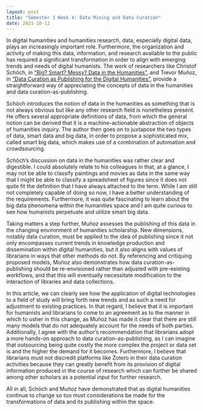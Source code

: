 ```yaml
---
layout: post
title: "Semester 1 Week 4: Data Mining and Data Curation"
date: 2021-10-12
---
```

<style>
div{
  text-align: justify;
  text-justify: inter-word;
}
</style>

In digital humanities and humanities research, data, especially digital data, plays an increasingly important role. Furthermore, the organization and activity of making this data, information, and research available to the public has required a significant transformation in order to align with emerging trends and needs of digital humanists. The work of researchers like Christof Schöch, in [“Big? Smart? Messy? Data in the Humanities”][Schoch ref], and Trevor Muñoz, in [“Data Curation as Publishing for the Digital Humanities”][Munoz ref], provide a straightforward way of appreciating the concepts of data in the humanities and data curation-as-publishing.

Schöch introduces the notion of data in the humanities as something that is not always obvious but like any other research field is nonetheless present. He offers several appropriate definitions of data, from which the general notion can be derived that it is a machine-actionable abstraction of objects of humanities inquiry. The author then goes on to juxtapose the two types of data, smart data and big data, in order to propose a sophisticated mix, called smart big data, which makes use of a combination of automation and crowdsourcing.

Schöch’s discussion on data in the humanities was rather clear and digestible. I could absolutely relate to his colleagues in that, at a glance, I may not be able to classify paintings and movies as data in the same way that I might be able to classify a spreadsheet of figures since it does not quite fit the definition that I have always attached to the term. While I am still not completely capable of doing so now, I have a better understanding of the requirements. Furthermore, it was quite fascinating to learn about the big data phenomena within the humanities space and I am quite curious to see how humanists perpetuate and utilize smart big data.

Taking matters a step further, Muñoz assesses the publishing of this data in the changing environment of humanities scholarship. New dimensions, notably data curation, must be applied to the idea of publishing since it not only encompasses current trends in knowledge production and dissemination within digital humanities, but it also aligns with values of librarians in ways that other methods do not. By referencing and critiquing proposed models, Muñoz also demonstrates how data curation-as-publishing should be re-envisioned rather than adjusted with pre-existing workflows, and that this will eventually necessitate modification to the interaction of libraries and data collections.

In this article, we can clearly see how the application of digital technologies to a field of study will bring forth new trends and as such a need for adjustment to existing practices. In that regard, I believe that it is important for humanists and librarians to come to an agreement as to the manner in which to usher in this change, as Muñoz has made it clear that there are still many models that do not adequately account for the needs of both parties. Additionally, I agree with the author’s recommendation that librarians adopt a more hands-on approach to data curation-as-publishing, as I can imagine that outsourcing being quite costly the more complex the project or data set is and the higher the demand for it becomes. Furthermore, I believe  that librarians must not discredit platforms like Zotero in their data curation activities because they can greatly benefit from its provision of digital information produced in the course of research which can further be shared among other scholars as a potential input for further research.

All in all, Schöch and Muñoz have demonstrated that as digital humanities continue to change so too must considerations be made for the transformations of data and its publishing within the space.

[Schoch ref]: http://journalofdigitalhumanities.org/2-3/big-smart-clean-messy-data-in-the-humanities/
[Munoz ref]: http://journalofdigitalhumanities.org/2-3/data-curation-as-publishing-for-the-digital-humanities/
